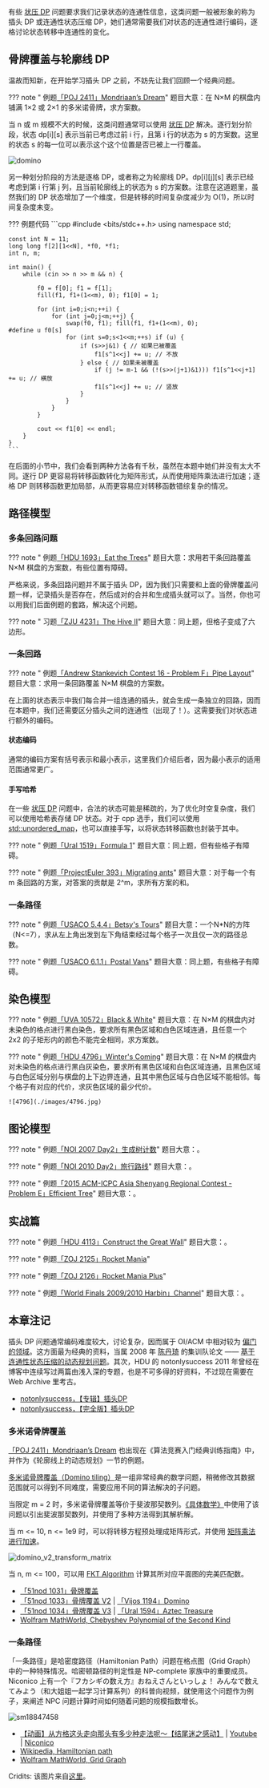 有些 [状压 DP](./state.md) 问题要求我们记录状态的连通性信息，这类问题一般被形象的称为插头 DP 或连通性状态压缩 DP，她们通常需要我们对状态的连通性进行编码，逐格讨论状态转移中连通性的变化。

## 骨牌覆盖与轮廓线 DP

温故而知新，在开始学习插头 DP 之前，不妨先让我们回顾一个经典问题。

??? note " 例题[「POJ 2411」Mondriaan’s Dream](https://vjudge.net/problem/POJ-2411)"
    题目大意：在  N×M 的棋盘内铺满 1×2 或 2×1 的多米诺骨牌，求方案数。

当 n 或 m 规模不大的时候，这类问题通常可以使用 [状压 DP](./state.md) 解决。逐行划分阶段，状态 dp[i][s] 表示当前已考虑过前 i 行，且第 i 行的状态为 s 的方案数。这里的状态 s 的每一位可以表示这个这个位置是否已被上一行覆盖。

![domino](./images/domino.png)

另一种划分阶段的方法是逐格 DP，或者称之为轮廓线 DP。dp[i][j][s] 表示已经考虑到第 i 行第 j 列，且当前轮廓线上的状态为 s 的方案数。注意在这道题里，虽然我们的 DP 状态增加了一个维度，但是转移的时间复杂度减少为 O(1)，所以时间复杂度未变。

??? 例题代码
    ```cpp
    #include <bits/stdc++.h>
    using namespace std;

    const int N = 11;
    long long f[2][1<<N], *f0, *f1;
    int n, m;

    int main() {
        while (cin >> n >> m && n) {

            f0 = f[0]; f1 = f[1];
            fill(f1, f1+(1<<m), 0); f1[0] = 1;

            for (int i=0;i<n;++i) {
                for (int j=0;j<m;++j) {
                    swap(f0, f1); fill(f1, f1+(1<<m), 0);
    #define u f0[s]
                    for (int s=0;s<1<<m;++s) if (u) {
                        if (s>>j&1) { // 如果已被覆盖
                            f1[s^1<<j] += u; // 不放
                        } else { // 如果未被覆盖
                            if (j != m-1 && (!(s>>(j+1)&1))) f1[s^1<<j+1] += u; // 横放
                            f1[s^1<<j] += u; // 竖放
                        }
                    }
                }
            }

            cout << f1[0] << endl;
        }
    }
    ```

在后面的小节中，我们会看到两种方法各有千秋，虽然在本题中她们并没有太大不同。逐行 DP 更容易将转移函数转化为矩阵形式，从而使用矩阵乘法进行加速；逐格 DP 则转移函数更加局部，从而更容易应对转移函数错综复杂的情况。

## 路径模型

### 多条回路问题

??? note " 例题[「HDU 1693」Eat the Trees](https://vjudge.net/problem/HDU-1693)"
    题目大意：求用若干条回路覆盖 N×M 棋盘的方案数，有些位置有障碍。

严格来说，多条回路问题并不属于插头 DP，因为我们只需要和上面的骨牌覆盖问题一样，记录插头是否存在，然后成对的合并和生成插头就可以了。当然，你也可以用我们后面例题的套路，解决这个问题。

??? note " 习题[「ZJU 4231」The Hive II](https://vjudge.net/problem/ZOJ-3466)"
    题目大意：同上题，但格子变成了六边形。

### 一条回路

??? note " 例题[「Andrew Stankevich Contest 16 - Problem F」Pipe Layout](https://codeforces.com/gym/100220)"
    题目大意：求用一条回路覆盖 N×M 棋盘的方案数。

在上面的状态表示中我们每合并一组连通的插头，就会生成一条独立的回路，因而在本题中，我们还需要区分插头之间的连通性（出现了！）。这需要我们对状态进行额外的编码。

#### 状态编码
通常的编码方案有括号表示和最小表示，这里我们介绍后者，因为最小表示的适用范围通常更广。

#### 手写哈希
在一些 [状压 DP](./state.md) 问题中，合法的状态可能是稀疏的，为了优化时空复杂度，我们可以使用哈希表存储 DP 状态。对于 cpp 选手，我们可以使用 [std::unordered_map](http://www.cplusplus.com/reference/unordered_map/unordered_map/)，也可以直接手写，以将状态转移函数也封装于其中。

??? note " 例题[「Ural 1519」Formula 1](https://acm.timus.ru/problem.aspx?space=1&num=1519)"
    题目大意：同上题，但有些格子有障碍。

??? note " 例题[「ProjectEuler 393」Migrating ants](https://projecteuler.net/problem=393)"
    题目大意：对于每一个有 m 条回路的方案，对答案的贡献是 2^m，求所有方案的和。

### 一条路径

??? note " 例题[「USACO 5.4.4」Betsy's Tours](http://oj.jzxx.net/problem.php?id=1695)"
    题目大意：一个N*N的方阵（N<=7），求从左上角出发到左下角结束经过每个格子一次且仅一次的路径总数。

??? note " 例题[「USACO 6.1.1」Postal Vans](https://vjudge.net/problem/UVALive-2738)"
    题目大意：同上题，有些格子有障碍。


## 染色模型

??? note " 例题[「UVA 10572」Black & White](https://vjudge.net/problem/POJ-2411)"
    题目大意：在 N×M 的棋盘内对未染色的格点进行黑白染色，要求所有黑色区域和白色区域连通，且任意一个 2x2 的子矩形内的颜色不能完全相同，求方案数。

??? note " 例题[「HDU 4796」Winter's Coming](https://vjudge.net/problem/HDU-4796)"
    题目大意：在 N×M 的棋盘内对未染色的格点进行黑白灰染色，要求所有黑色区域和白色区域连通，且黑色区域与白色区域分别与棋盘的上下边界连通，且其中黑色区域与白色区域不能相邻。每个格子有对应的代价，求灰色区域的最少代价。

    ![4796](./images/4796.jpg)

## 图论模型

??? note " 例题[「NOI 2007 Day2」生成树计数](https://www.luogu.com.cn/problem/P2109)"
    题目大意：。

??? note " 例题[「NOI 2010 Day2」旅行路线](https://www.luogu.com.cn/problem/P1933)"
    题目大意：。

??? note " 例题[「2015 ACM-ICPC Asia Shenyang Regional Contest - Problem E」Efficient Tree](https://vjudge.net/problem/HDU-5513)"
    题目大意：。


## 实战篇

??? note " 例题[「HDU 4113」Construct the Great Wall](https://vjudge.net/problem/HDU-4113)"
    题目大意：。

??? note " 例题[「ZOJ 2125」Rocket Mania](https://vjudge.net/problem/ZOJ-2125)"

??? note " 例题[「ZOJ 2126」Rocket Mania Plus](https://vjudge.net/problem/ZOJ-2126)"

??? note " 例题[「World Finals 2009/2010 Harbin」Channel](https://vjudge.net/problem/UVALive-4789)"
    题目大意：。


## 本章注记

插头 DP 问题通常编码难度较大，讨论复杂，因而属于 OI/ACM 中相对较为 [偏门的领域](https://github.com/OI-wiki/libs/blob/master/topic/7-%E7%8E%8B%E5%A4%A9%E6%87%BF-%E8%AE%BA%E5%81%8F%E9%A2%98%E7%9A%84%E5%8D%B1%E5%AE%B3.ppt)。这方面最为经典的资料，当属 2008 年 [陈丹琦](https://www.cs.princeton.edu/~danqic/) 的集训队论文 —— [基于连通性状态压缩的动态规划问题](https://github.com/AngelKitty/review_the_national_post-graduate_entrance_examination/tree/master/books_and_notes/professional_courses/data_structures_and_algorithms/sources/%E5%9B%BD%E5%AE%B6%E9%9B%86%E8%AE%AD%E9%98%9F%E8%AE%BA%E6%96%87/%E5%9B%BD%E5%AE%B6%E9%9B%86%E8%AE%AD%E9%98%9F2008%E8%AE%BA%E6%96%87%E9%9B%86/%E9%99%88%E4%B8%B9%E7%90%A6%E3%80%8A%E5%9F%BA%E4%BA%8E%E8%BF%9E%E9%80%9A%E6%80%A7%E7%8A%B6%E6%80%81%E5%8E%8B%E7%BC%A9%E7%9A%84%E5%8A%A8%E6%80%81%E8%A7%84%E5%88%92%E9%97%AE%E9%A2%98%E3%80%8B)。其次，HDU 的 notonlysuccess 2011 年曾经在博客中连续写过两篇由浅入深的专题，也是不可多得的好资料，不过现在需要在 Web Archive 里考古。

- [notonlysuccess，【专辑】插头DP](https://web.archive.org/web/20110815044829/http://www.notonlysuccess.com/?p=625)
- [notonlysuccess，【完全版】插头DP](https://web.archive.org/web/20111007185146/http://www.notonlysuccess.com/?p=931)

### 多米诺骨牌覆盖

[「POJ 2411」Mondriaan’s Dream](https://vjudge.net/problem/POJ-2411) 也出现在《算法竞赛入门经典训练指南》中，并作为《轮廓线上的动态规划》一节的例题。

[多米诺骨牌覆盖（Domino tiling）](https://en.wikipedia.org/wiki/Domino_tiling)是一组非常经典的数学问题，稍微修改其数据范围就可以得到不同难度，需要应用不同的算法解决的子问题。

当限定 m = 2 时，多米诺骨牌覆盖等价于斐波那契数列。[《具体数学》](https://www.csie.ntu.edu.tw/~r97002/temp/Concrete%20Mathematics%202e.pdf)中使用了该问题以引出斐波那契数列，并使用了多种方法得到其解析解。

当 m <= 10, n <= 1e9 时，可以将转移方程预处理成矩阵形式，并使用 [矩阵乘法进行加速](http://www.matrix67.com/blog/archives/276)。

![domino_v2_transform_matrix](./images/domino_v2_transform_matrix.gif)

当 n, m <= 100，可以用 [FKT Algorithm](https://en.wikipedia.org/wiki/FKT_algorithm) 计算其所对应平面图的完美匹配数。


- [「51nod 1031」骨牌覆盖](http://www.51nod.com/Challenge/Problem.html#problemId=1031)
- [「51nod 1033」骨牌覆盖 V2](http://www.51nod.com/Challenge/Problem.html#problemId=1033) | [「Vijos 1194」Domino](https://vijos.org/p/1194)
- [「51nod 1034」骨牌覆盖 V3](http://www.51nod.com/Challenge/Problem.html#problemId=1034) | [「Ural 1594」Aztec Treasure](https://acm.timus.ru/problem.aspx?space=1&num=1594)
- [Wolfram MathWorld, Chebyshev Polynomial of the Second Kind](https://mathworld.wolfram.com/ChebyshevPolynomialoftheSecondKind.html)


### 一条路径
「一条路径」是哈密度路径（Hamiltonian Path）问题在格点图（Grid Graph）中的一种特殊情况。哈密顿路径的判定性是 NP-complete 家族中的重要成员。Niconico 上有一个『フカシギの数え方』おねえさんといっしょ！ みんなで数えてみよう（和大姐姐一起学习计算系列）的科普向视频，就使用这个问题作为例子，来阐述 NPC 问题计算时间如何随着问题的规模指数增长。

![sm18847458](./images/sm18847458.png)

- [【动画】从方格这头走向那头有多少种走法呢～【结尾迷之感动】](https://www.bilibili.com/video/BV1Cx411D74e) | [Youtube](https://www.youtube.com/watch?v=Q4gTV4r0zRs) | [Niconico]()
- [Wikipedia, Hamiltonian path](https://en.wikipedia.org/wiki/Hamiltonian_path)
- [Wolfram MathWorld, Grid Graph](https://mathworld.wolfram.com/GridGraph.html)

Cridits: 该图片来自[这里](https://blog.csdn.net/u014634338/article/details/50015825)。